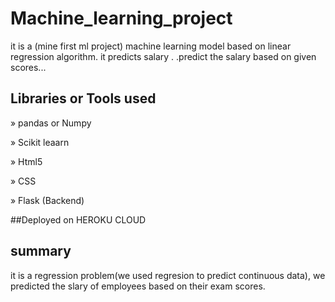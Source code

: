 # Machine_learning_project
it is  a (mine first ml project) machine learning model based on linear regression algorithm. it predicts salary .
.predict the salary based on given scores... 

## Libraries or Tools used
<p>&#187 pandas or Numpy</p>

<p>&#187 Scikit leaarn </p>

<p>&#187  Html5</p>

<p>&#187 CSS</p>

<p>&#187  Flask (Backend)</p>

##Deployed on
 HEROKU CLOUD

## summary
it is a regression problem(we used regresion to predict continuous data), we predicted the slary of employees based on their 
exam scores. 



